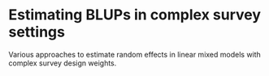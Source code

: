# Estimating BLUPs in complex survey settings
Various approaches to estimate random effects in linear mixed models with complex survey design weights.
